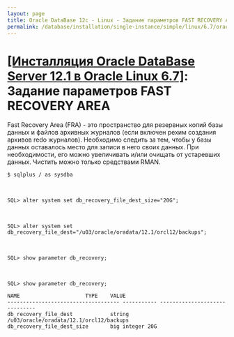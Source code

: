 ```yaml
---
layout: page
title: Oracle DataBase 12c - Linux - Задание параметров FAST RECOVERY AREA
permalink: /database/installation/single-instance/simple/linux/6.7/oracle/12.1/oracle-setup-fast-recovery-area-params/
---
```


# <a href="/database/installation/single-instance/simple/linux/6.7/oracle/12.1/">[Инсталляция Oracle DataBase Server 12.1 в Oracle Linux 6.7]</a>: Задание параметров FAST RECOVERY AREA




Fast Recovery Area (FRA) - это пространство для резервных копий базы данных и файлов архивных журналов (если включен рехим создания архивов redo журналов). Необходимо следить за тем, чтобы у базы данных оставалось место для записи в него своих данных. При необходимости, его можно увеличивать и/или очищать от устаревших данных. Чистить можно только средствами RMAN.


	$ sqlplus / as sysdba


<br/>


	SQL> alter system set db_recovery_file_dest_size="20G";

<br/>

	SQL> alter system set db_recovery_file_dest="/u03/oracle/oradata/12.1/orcl12/backups";

<br/>

	SQL> show parameter db_recovery;

<br/>

	SQL> show parameter db_recovery;

	NAME				     TYPE	 VALUE
	------------------------------------ ----------- ------------------------------
	db_recovery_file_dest		     string	 /u03/oracle/oradata/12.1/orcl12/backups
	db_recovery_file_dest_size	     big integer 20G
